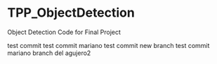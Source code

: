 # TPP_ObjectDetection
Object Detection Code for Final Project

test commit
test commit mariano
test commit new branch
test commit mariano branch del agujero2